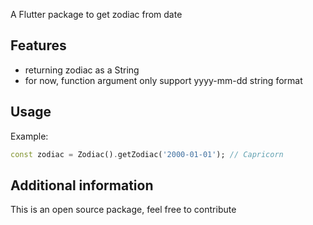 <!--
This README describes the package. If you publish this package to pub.dev,
this README's contents appear on the landing page for your package.

For information about how to write a good package README, see the guide for
[writing package pages](https://dart.dev/guides/libraries/writing-package-pages).

For general information about developing packages, see the Dart guide for
[creating packages](https://dart.dev/guides/libraries/create-library-packages)
and the Flutter guide for
[developing packages and plugins](https://flutter.dev/developing-packages).
-->

A Flutter package to get zodiac from date

## Features

- returning zodiac as a String
- for now, function argument only support yyyy-mm-dd string format

## Usage
Example:
```dart
const zodiac = Zodiac().getZodiac('2000-01-01'); // Capricorn
```

## Additional information

This is an open source package, feel free to contribute
